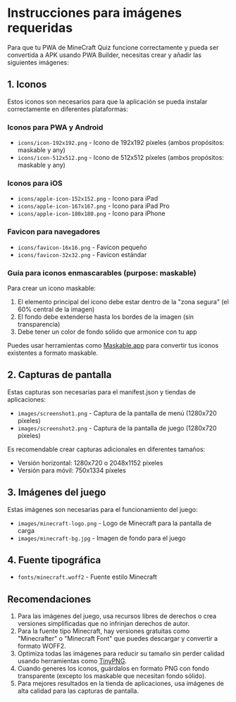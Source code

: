 # Instrucciones para imágenes requeridas

Para que tu PWA de MineCraft Quiz funcione correctamente y pueda ser convertida a APK usando PWA Builder, necesitas crear y añadir las siguientes imágenes:

## 1. Iconos
Estos iconos son necesarios para que la aplicación se pueda instalar correctamente en diferentes plataformas:

### Iconos para PWA y Android
- `icons/icon-192x192.png` - Icono de 192x192 píxeles (ambos propósitos: maskable y any)
- `icons/icon-512x512.png` - Icono de 512x512 píxeles (ambos propósitos: maskable y any)

### Iconos para iOS
- `icons/apple-icon-152x152.png` - Icono para iPad
- `icons/apple-icon-167x167.png` - Icono para iPad Pro
- `icons/apple-icon-180x180.png` - Icono para iPhone

### Favicon para navegadores
- `icons/favicon-16x16.png` - Favicon pequeño
- `icons/favicon-32x32.png` - Favicon estándar

### Guía para iconos enmascarables (purpose: maskable)
Para crear un icono maskable:
1. El elemento principal del icono debe estar dentro de la "zona segura" (el 60% central de la imagen)
2. El fondo debe extenderse hasta los bordes de la imagen (sin transparencia)
3. Debe tener un color de fondo sólido que armonice con tu app

Puedes usar herramientas como [Maskable.app](https://maskable.app/editor) para convertir tus iconos existentes a formato maskable.

## 2. Capturas de pantalla
Estas capturas son necesarias para el manifest.json y tiendas de aplicaciones:

- `images/screenshot1.png` - Captura de la pantalla de menú (1280x720 píxeles)
- `images/screenshot2.png` - Captura de la pantalla de juego (1280x720 píxeles)

Es recomendable crear capturas adicionales en diferentes tamaños:
- Versión horizontal: 1280x720 o 2048x1152 píxeles
- Versión para móvil: 750x1334 píxeles

## 3. Imágenes del juego
Estas imágenes son necesarias para el funcionamiento del juego:

- `images/minecraft-logo.png` - Logo de Minecraft para la pantalla de carga
- `images/minecraft-bg.jpg` - Imagen de fondo para el juego

## 4. Fuente tipográfica
- `fonts/minecraft.woff2` - Fuente estilo Minecraft

## Recomendaciones

1. Para las imágenes del juego, usa recursos libres de derechos o crea versiones simplificadas que no infrinjan derechos de autor.
2. Para la fuente tipo Minecraft, hay versiones gratuitas como "Minecrafter" o "Minecraft Font" que puedes descargar y convertir a formato WOFF2.
3. Optimiza todas las imágenes para reducir su tamaño sin perder calidad usando herramientas como [TinyPNG](https://tinypng.com/).
4. Cuando generes los iconos, guárdalos en formato PNG con fondo transparente (excepto los maskable que necesitan fondo sólido).
5. Para mejores resultados en la tienda de aplicaciones, usa imágenes de alta calidad para las capturas de pantalla. 